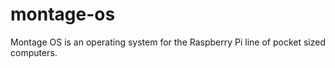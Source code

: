 # montage-os
Montage OS is an operating system for the Raspberry Pi line of pocket sized computers.
